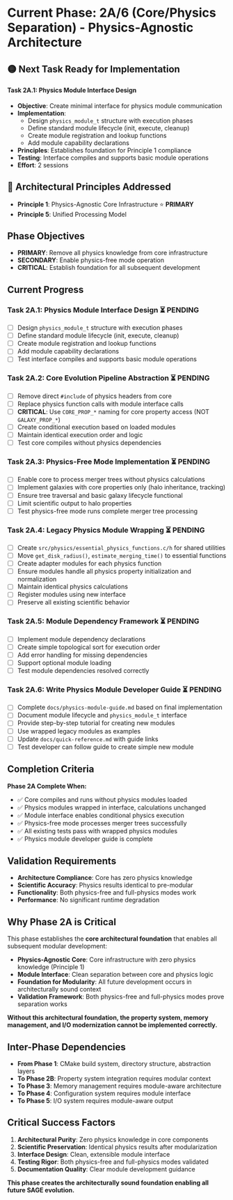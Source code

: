 <!-- Purpose: Current project phase context -->
<!-- Update Rules:
- 500-word limit!
- Include:
  • Phase objectives
  • Current progress as a checklist
  • Completion criteria
  • Inter-phase dependencies
- At major phase completion archive as phase-[X].md and refresh for next phase
-->

# Current Phase: 2A/6 (Core/Physics Separation) - Physics-Agnostic Architecture

## 🟡 Next Task Ready for Implementation
#### Task 2A.1: Physics Module Interface Design
- **Objective**: Create minimal interface for physics module communication
- **Implementation**:
  - Design `physics_module_t` structure with execution phases
  - Define standard module lifecycle (init, execute, cleanup)
  - Create module registration and lookup functions
  - Add module capability declarations
- **Principles**: Establishes foundation for Principle 1 compliance
- **Testing**: Interface compiles and supports basic module operations
- **Effort**: 2 sessions

## 🎯 Architectural Principles Addressed
- **Principle 1**: Physics-Agnostic Core Infrastructure ⭐ **PRIMARY**
- **Principle 5**: Unified Processing Model

## Phase Objectives
- **PRIMARY**: Remove all physics knowledge from core infrastructure
- **SECONDARY**: Enable physics-free mode operation
- **CRITICAL**: Establish foundation for all subsequent development

## Current Progress

### Task 2A.1: Physics Module Interface Design ⏳ PENDING
- [ ] Design `physics_module_t` structure with execution phases
- [ ] Define standard module lifecycle (init, execute, cleanup)
- [ ] Create module registration and lookup functions
- [ ] Add module capability declarations
- [ ] Test interface compiles and supports basic module operations

### Task 2A.2: Core Evolution Pipeline Abstraction ⏳ PENDING
- [ ] Remove direct `#include` of physics headers from core
- [ ] Replace physics function calls with module interface calls
- [ ] **CRITICAL**: Use `CORE_PROP_*` naming for core property access (NOT `GALAXY_PROP_*`)
- [ ] Create conditional execution based on loaded modules
- [ ] Maintain identical execution order and logic
- [ ] Test core compiles without physics dependencies

### Task 2A.3: Physics-Free Mode Implementation ⏳ PENDING
- [ ] Enable core to process merger trees without physics calculations
- [ ] Implement galaxies with core properties only (halo inheritance, tracking)
- [ ] Ensure tree traversal and basic galaxy lifecycle functional
- [ ] Limit scientific output to halo properties
- [ ] Test physics-free mode runs complete merger tree processing

### Task 2A.4: Legacy Physics Module Wrapping ⏳ PENDING
- [ ] Create `src/physics/essential_physics_functions.c/h` for shared utilities
- [ ] Move `get_disk_radius()`, `estimate_merging_time()` to essential functions
- [ ] Create adapter modules for each physics function
- [ ] Ensure modules handle all physics property initialization and normalization
- [ ] Maintain identical physics calculations
- [ ] Register modules using new interface
- [ ] Preserve all existing scientific behavior

### Task 2A.5: Module Dependency Framework ⏳ PENDING
- [ ] Implement module dependency declarations
- [ ] Create simple topological sort for execution order
- [ ] Add error handling for missing dependencies
- [ ] Support optional module loading
- [ ] Test module dependencies resolved correctly

### Task 2A.6: Write Physics Module Developer Guide ⏳ PENDING
- [ ] Complete `docs/physics-module-guide.md` based on final implementation
- [ ] Document module lifecycle and `physics_module_t` interface
- [ ] Provide step-by-step tutorial for creating new modules
- [ ] Use wrapped legacy modules as examples
- [ ] Update `docs/quick-reference.md` with guide links
- [ ] Test developer can follow guide to create simple new module

## Completion Criteria
**Phase 2A Complete When:**
- ✅ Core compiles and runs without physics modules loaded
- ✅ Physics modules wrapped in interface, calculations unchanged
- ✅ Module interface enables conditional physics execution
- ✅ Physics-free mode processes merger trees successfully
- ✅ All existing tests pass with wrapped physics modules
- ✅ Physics module developer guide is complete

## Validation Requirements
- **Architecture Compliance**: Core has zero physics knowledge
- **Scientific Accuracy**: Physics results identical to pre-modular
- **Functionality**: Both physics-free and full-physics modes work
- **Performance**: No significant runtime degradation

## Why Phase 2A is Critical
This phase establishes the **core architectural foundation** that enables all subsequent modular development:

- **Physics-Agnostic Core**: Core infrastructure with zero physics knowledge (Principle 1)
- **Module Interface**: Clean separation between core and physics logic
- **Foundation for Modularity**: All future development occurs in architecturally sound context
- **Validation Framework**: Both physics-free and full-physics modes prove separation works

**Without this architectural foundation, the property system, memory management, and I/O modernization cannot be implemented correctly.**

## Inter-Phase Dependencies
- **From Phase 1**: CMake build system, directory structure, abstraction layers
- **To Phase 2B**: Property system integration requires modular context
- **To Phase 3**: Memory management requires module-aware architecture
- **To Phase 4**: Configuration system requires module interface
- **To Phase 5**: I/O system requires module-aware output

## Critical Success Factors
1. **Architectural Purity**: Zero physics knowledge in core components
2. **Scientific Preservation**: Identical physics results after modularization
3. **Interface Design**: Clean, extensible module interface
4. **Testing Rigor**: Both physics-free and full-physics modes validated
5. **Documentation Quality**: Clear module development guidance

**This phase creates the architecturally sound foundation enabling all future SAGE evolution.**